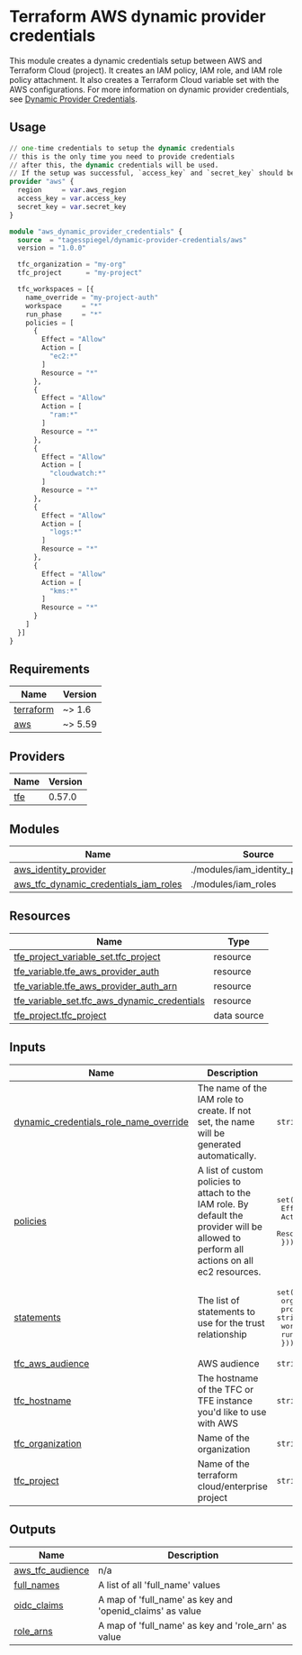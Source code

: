 # Terraform AWS dynamic provider credentials

This module creates a dynamic credentials setup between AWS and Terraform Cloud (project). It creates an IAM policy, IAM role, and IAM role policy attachment. It also creates a Terraform Cloud variable set with the AWS configurations. For more information on dynamic provider credentials, see [Dynamic Provider Credentials](https://developer.hashicorp.com/terraform/cloud-docs/workspaces/dynamic-provider-credentials).

## Usage

```terraform
// one-time credentials to setup the dynamic credentials
// this is the only time you need to provide credentials
// after this, the dynamic credentials will be used.
// If the setup was successful, `access_key` and `secret_key` should be removed.
provider "aws" {
  region     = var.aws_region
  access_key = var.access_key
  secret_key = var.secret_key
}

module "aws_dynamic_provider_credentials" {
  source  = "tagesspiegel/dynamic-provider-credentials/aws"
  version = "1.0.0"

  tfc_organization = "my-org"
  tfc_project      = "my-project"

  tfc_workspaces = [{
    name_override = "my-project-auth"
    workspace     = "*"
    run_phase     = "*"
    policies = [
      {
        Effect = "Allow"
        Action = [
          "ec2:*"
        ]
        Resource = "*"
      },
      {
        Effect = "Allow"
        Action = [
          "ram:*"
        ]
        Resource = "*"
      },
      {
        Effect = "Allow"
        Action = [
          "cloudwatch:*"
        ]
        Resource = "*"
      },
      {
        Effect = "Allow"
        Action = [
          "logs:*"
        ]
        Resource = "*"
      },
      {
        Effect = "Allow"
        Action = [
          "kms:*"
        ]
        Resource = "*"
      }
    ]
  }]
}
```

<!-- BEGIN_TF_DOCS -->
## Requirements

| Name | Version |
|------|---------|
| <a name="requirement_terraform"></a> [terraform](#requirement\_terraform) | ~> 1.6 |
| <a name="requirement_aws"></a> [aws](#requirement\_aws) | ~> 5.59 |

## Providers

| Name | Version |
|------|---------|
| <a name="provider_tfe"></a> [tfe](#provider\_tfe) | 0.57.0 |

## Modules

| Name | Source | Version |
|------|--------|---------|
| <a name="module_aws_identity_provider"></a> [aws\_identity\_provider](#module\_aws\_identity\_provider) | ./modules/iam_identity_provider | n/a |
| <a name="module_aws_tfc_dynamic_credentials_iam_roles"></a> [aws\_tfc\_dynamic\_credentials\_iam\_roles](#module\_aws\_tfc\_dynamic\_credentials\_iam\_roles) | ./modules/iam_roles | n/a |

## Resources

| Name | Type |
|------|------|
| [tfe_project_variable_set.tfc_project](https://registry.terraform.io/providers/hashicorp/tfe/latest/docs/resources/project_variable_set) | resource |
| [tfe_variable.tfe_aws_provider_auth](https://registry.terraform.io/providers/hashicorp/tfe/latest/docs/resources/variable) | resource |
| [tfe_variable.tfe_aws_provider_auth_arn](https://registry.terraform.io/providers/hashicorp/tfe/latest/docs/resources/variable) | resource |
| [tfe_variable_set.tfc_aws_dynamic_credentials](https://registry.terraform.io/providers/hashicorp/tfe/latest/docs/resources/variable_set) | resource |
| [tfe_project.tfc_project](https://registry.terraform.io/providers/hashicorp/tfe/latest/docs/data-sources/project) | data source |

## Inputs

| Name | Description | Type | Default | Required |
|------|-------------|------|---------|:--------:|
| <a name="input_dynamic_credentials_role_name_override"></a> [dynamic\_credentials\_role\_name\_override](#input\_dynamic\_credentials\_role\_name\_override) | The name of the IAM role to create. If not set, the name will be generated automatically. | `string` | `"terraform-cloud-dynamic-credentials"` | no |
| <a name="input_policies"></a> [policies](#input\_policies) | A list of custom policies to attach to the IAM role. By default the provider will be allowed to perform all actions on all ec2 resources. | <pre>set(object({<br>    Effect   = string<br>    Action   = list(string)<br>    Resource = string<br>  }))</pre> | <pre>[<br>  {<br>    "Action": [<br>      "ec2:*"<br>    ],<br>    "Effect": "Allow",<br>    "Resource": "*"<br>  }<br>]</pre> | no |
| <a name="input_statements"></a> [statements](#input\_statements) | The list of statements to use for the trust relationship | <pre>set(object({<br>    org_name     = string<br>    project_name = string<br>    workspace    = string<br>    run_phase    = string<br>  }))</pre> | n/a | yes |
| <a name="input_tfc_aws_audience"></a> [tfc\_aws\_audience](#input\_tfc\_aws\_audience) | AWS audience | `string` | `"aws.workload.identity"` | no |
| <a name="input_tfc_hostname"></a> [tfc\_hostname](#input\_tfc\_hostname) | The hostname of the TFC or TFE instance you'd like to use with AWS | `string` | `"app.terraform.io"` | no |
| <a name="input_tfc_organization"></a> [tfc\_organization](#input\_tfc\_organization) | Name of the organization | `string` | n/a | yes |
| <a name="input_tfc_project"></a> [tfc\_project](#input\_tfc\_project) | Name of the terraform cloud/enterprise project | `string` | n/a | yes |

## Outputs

| Name | Description |
|------|-------------|
| <a name="output_aws_tfc_audience"></a> [aws\_tfc\_audience](#output\_aws\_tfc\_audience) | n/a |
| <a name="output_full_names"></a> [full\_names](#output\_full\_names) | A list of all 'full\_name' values |
| <a name="output_oidc_claims"></a> [oidc\_claims](#output\_oidc\_claims) | A map of 'full\_name' as key and 'openid\_claims' as value |
| <a name="output_role_arns"></a> [role\_arns](#output\_role\_arns) | A map of 'full\_name' as key and 'role\_arn' as value |
<!-- END_TF_DOCS -->
